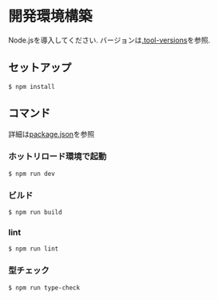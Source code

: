 # 開発環境構築

Node.jsを導入してください. バージョンは[.tool-versions](../.tool-versions)を参照.

## セットアップ

```shell
$ npm install
```

## コマンド

詳細は[package.json](../package.json)を参照

### ホットリロード環境で起動

```shell
$ npm run dev
```

### ビルド

```shell
$ npm run build
```

### lint

```shell
$ npm run lint
```

### 型チェック

```shell
$ npm run type-check
```
